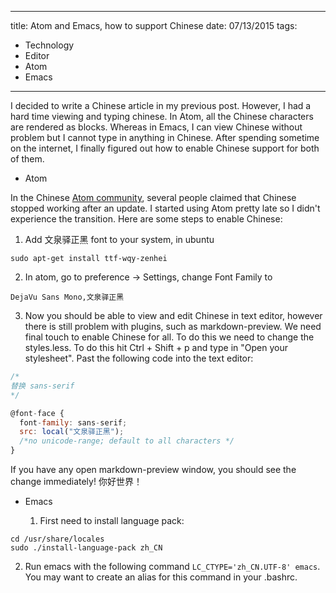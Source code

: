 
---
title: Atom and Emacs, how to support Chinese
date: 07/13/2015
tags: 
- Technology
- Editor
- Atom
- Emacs
---

I decided to write a Chinese article in my previous post. However, I had a hard time viewing and typing chinese. In Atom, all the Chinese characters are rendered as blocks. Whereas in Emacs, I can view Chinese without problem but I cannot type in anything in Chinese. After spending sometime on the internet, I finally figured out how to enable Chinese support for both of them.

<!--more-->

* Atom

In the Chinese [Atom community](http://atom-china.org), several people claimed that Chinese stopped working after an update. I started using Atom pretty late so I didn't experience the transition. Here are some steps to enable Chinese:

  1) Add 文泉驿正黑 font to your system, in ubuntu

~~~~
sudo apt-get install ttf-wqy-zenhei
~~~~

  2) In atom, go to preference -> Settings, change Font Family to

~~~~
DejaVu Sans Mono,文泉驿正黑
~~~~

  3) Now you should be able to view and edit Chinese in text editor, however there is still problem with plugins, such as markdown-preview. We need final touch to enable Chinese for all. To do this we need to change the styles.less. To do this hit Ctrl + Shift + p and type in "Open your stylesheet". Past the following code into the text editor:

~~~~.js
/*
替换 sans-serif
*/

@font-face {
  font-family: sans-serif;
  src: local("文泉驿正黑");
  /*no unicode-range; default to all characters */
}
~~~~
If you have any open markdown-preview window, you should see the change immediately!
你好世界！

* Emacs

  1) First need to install language pack:

~~~~
cd /usr/share/locales
sudo ./install-language-pack zh_CN
~~~~
  2) Run emacs with the following command `LC_CTYPE='zh_CN.UTF-8' emacs`. You may want to create an alias for this command in your .bashrc.
